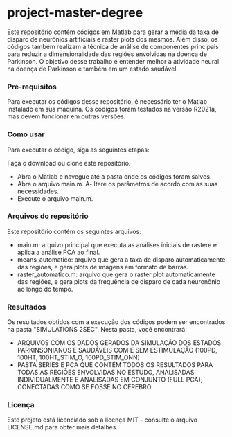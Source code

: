 # project-master-degree

Este repositório contém códigos em Matlab para gerar a média da taxa de disparo de neurônios artificiais e raster plots dos mesmos. Além disso, os códigos também realizam a técnica de análise de componentes principais para reduzir a dimensionalidade das regiões envolvidas na doença de Parkinson. O objetivo desse trabalho é entender melhor a atividade neural na doença de Parkinson e também em um estado saudável.

### Pré-requisitos
Para executar os códigos desse repositório, é necessário ter o Matlab instalado em sua máquina. Os códigos foram testados na versão R2021a, mas devem funcionar em outras versões.

### Como usar
Para executar o código, siga as seguintes etapas:

Faça o download ou clone este repositório.
- Abra o Matlab e navegue até a pasta onde os códigos foram salvos.
- Abra o arquivo main.m.
A- ltere os parâmetros de acordo com as suas necessidades.
- Execute o arquivo main.m.

### Arquivos do repositório
Este repositório contém os seguintes arquivos:

- main.m: arquivo principal que executa as análises iniciais de rastere e aplica a análise PCA ao final.
- means_automatico: arquivo que gera a taxa de disparo automaticamente das regiões, e gera plots de imagens em formato de barras.
- raster_automatico.m: arquivo que gera o raster plot automaticamente das regiões, e gera plots da frequência de disparo de cada neuronônio ao longo do tempo.

### Resultados
Os resultados obtidos com a execução dos códigos podem ser encontrados na pasta "SIMULATIONS 2SEC". Nesta pasta, você encontrará:

- ARQUIVOS COM OS DADOS GERADOS DA SIMULAÇÃO DOS ESTADOS PARKINSONIANOS E SAUDÁVEIS COM E SEM ESTIMULAÇÃO (100PD, 100HT, 100HT_STIM_O, 100PD_STIM_ONN)
- PASTA SERIES E PCA QUE CONTÉM TODOS OS RESULTADOS PARA TODAS AS REGIÕES ENVOLVIDAS NO ESTUDO, ANALISADAS INDIVIDUALMENTE E ANALISADAS EM CONJUNTO (FULL PCA), CONECTADAS COMO SE FOSSE NO CÉREBRO.


### Licença
Este projeto está licenciado sob a licença MIT - consulte o arquivo LICENSE.md para obter mais detalhes.